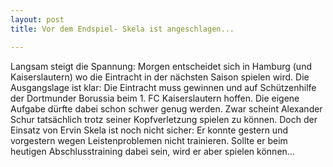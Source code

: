 ```yaml
---
layout: post
title: Vor dem Endspiel- Skela ist angeschlagen...

---
```


Langsam steigt die Spannung: Morgen entscheidet sich in Hamburg (und Kaiserslautern) wo die Eintracht in der nächsten Saison spielen wird. Die Ausgangslage ist klar: Die Eintracht muss gewinnen und auf Schützenhilfe der Dortmunder Borussia beim 1. FC Kaiserslautern hoffen. Die eigene Aufgabe dürfte dabei schon schwer genug werden. Zwar scheint Alexander Schur tatsächlich trotz seiner Kopfverletzung spielen zu können. Doch der Einsatz von Ervin Skela ist noch nicht sicher: Er konnte gestern und vorgestern wegen Leistenproblemen nicht trainieren. Sollte er beim heutigen Abschlusstraining dabei sein, wird er aber spielen können...


